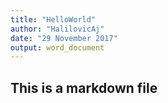 ```yaml
---
title: "HelloWorld"
author: "HalilovicAj"
date: "29 November 2017"
output: word_document
---
```


## This is a markdown file



